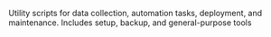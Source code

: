 Utility scripts for data collection, automation tasks, deployment, and maintenance. Includes setup, backup, and general-purpose tools
